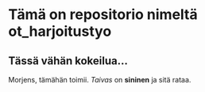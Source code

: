 # Tämä on repositorio nimeltä ot_harjoitustyo

## Tässä vähän kokeilua...

Morjens, tämähän toimii. *Taivas* on **sininen** ja sitä rataa.